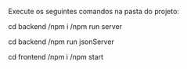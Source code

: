 Execute os seguintes comandos na pasta do projeto:

cd backend
/npm i
/npm run server

cd backend
/npm run jsonServer

cd frontend
/npm i
/npm start
